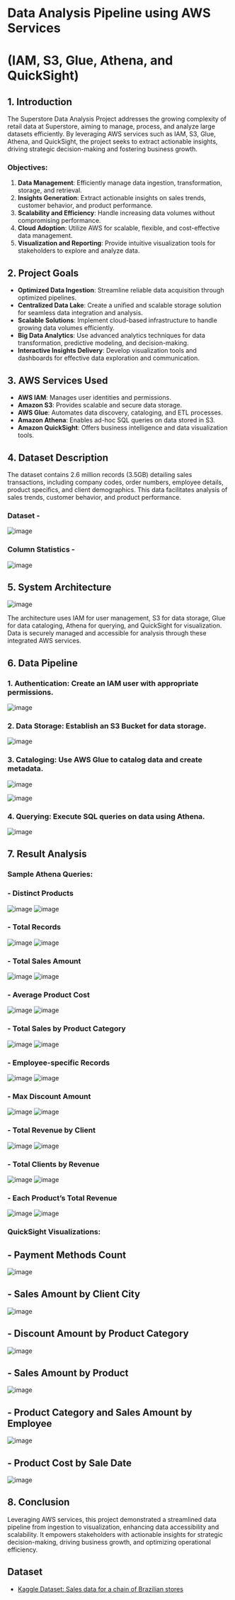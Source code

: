 # Data Analysis Pipeline using AWS Services
# (IAM, S3, Glue, Athena, and QuickSight)

## 1. Introduction
The Superstore Data Analysis Project addresses the growing complexity of retail data at Superstore, aiming to manage, process, and analyze large datasets efficiently. By leveraging AWS services such as IAM, S3, Glue, Athena, and QuickSight, the project seeks to extract actionable insights, driving strategic decision-making and fostering business growth.

### Objectives:
1. **Data Management**: Efficiently manage data ingestion, transformation, storage, and retrieval.
2. **Insights Generation**: Extract actionable insights on sales trends, customer behavior, and product performance.
3. **Scalability and Efficiency**: Handle increasing data volumes without compromising performance.
4. **Cloud Adoption**: Utilize AWS for scalable, flexible, and cost-effective data management.
5. **Visualization and Reporting**: Provide intuitive visualization tools for stakeholders to explore and analyze data.

## 2. Project Goals
- **Optimized Data Ingestion**: Streamline reliable data acquisition through optimized pipelines.
- **Centralized Data Lake**: Create a unified and scalable storage solution for seamless data integration and analysis.
- **Scalable Solutions**: Implement cloud-based infrastructure to handle growing data volumes efficiently.
- **Big Data Analytics**: Use advanced analytics techniques for data transformation, predictive modeling, and decision-making.
- **Interactive Insights Delivery**: Develop visualization tools and dashboards for effective data exploration and communication.

## 3. AWS Services Used
- **AWS IAM**: Manages user identities and permissions.
- **Amazon S3**: Provides scalable and secure data storage.
- **AWS Glue**: Automates data discovery, cataloging, and ETL processes.
- **Amazon Athena**: Enables ad-hoc SQL queries on data stored in S3.
- **Amazon QuickSight**: Offers business intelligence and data visualization tools.

## 4. Dataset Description
The dataset contains 2.6 million records (3.5GB) detailing sales transactions, including company codes, order numbers, employee details, product specifics, and client demographics. This data facilitates analysis of sales trends, customer behavior, and product performance.

### Dataset - 
![image](https://github.com/amitesh197/AWS_Pipeline_for_Data_Analysis/assets/123076729/c1f5bebe-f6ab-48b4-bd90-da304d932807)

### Column Statistics - 
![image](https://github.com/amitesh197/AWS_Pipeline_for_Data_Analysis/assets/123076729/14f145d7-1be0-41f3-a796-aa0899775a48)


## 5. System Architecture
![image](https://github.com/amitesh197/AWS_Pipeline_for_Data_Analysis/assets/123076729/2e304db7-1c18-490d-81ea-745db483f474)

The architecture uses IAM for user management, S3 for data storage, Glue for data cataloging, Athena for querying, and QuickSight for visualization. Data is securely managed and accessible for analysis through these integrated AWS services.

## 6. Data Pipeline
### 1. **Authentication**: Create an IAM user with appropriate permissions.

![image](https://github.com/amitesh197/AWS_Pipeline_for_Data_Analysis/assets/123076729/f8631913-a281-46b6-b544-04c9c2764126)



### 2. **Data Storage**: Establish an S3 Bucket for data storage.

![image](https://github.com/amitesh197/AWS_Pipeline_for_Data_Analysis/assets/123076729/c41fe41d-d198-449b-a61b-50e954f3922f)



### 3. **Cataloging**: Use AWS Glue to catalog data and create metadata.

![image](https://github.com/amitesh197/AWS_Pipeline_for_Data_Analysis/assets/123076729/fd5e45ee-6c05-442b-bd91-3f681ed7b77a)

![image](https://github.com/amitesh197/AWS_Pipeline_for_Data_Analysis/assets/123076729/7f8f93a4-66cd-4547-a321-40ff51dc439d)



### 4. **Querying**: Execute SQL queries on data using Athena.

![image](https://github.com/amitesh197/AWS_Pipeline_for_Data_Analysis/assets/123076729/0987190b-17bb-440e-8286-aeb642d14b78)



## 7. Result Analysis
### Sample Athena Queries:
### - Distinct Products

![image](https://github.com/amitesh197/AWS_Pipeline_for_Data_Analysis/assets/123076729/1f7f08ab-c9ef-4fa8-ae75-c0d0ef09c4c0)
![image](https://github.com/amitesh197/AWS_Pipeline_for_Data_Analysis/assets/123076729/45002d0c-2038-4540-8e44-70d3e1f40514)

### - Total Records

![image](https://github.com/amitesh197/AWS_Pipeline_for_Data_Analysis/assets/123076729/96cf71a8-c2c3-436a-9d29-b18d4b8a2d2a)
![image](https://github.com/amitesh197/AWS_Pipeline_for_Data_Analysis/assets/123076729/d334ef43-7037-4a35-892a-517c4b9dd9ad)

### - Total Sales Amount

![image](https://github.com/amitesh197/AWS_Pipeline_for_Data_Analysis/assets/123076729/6de286ad-ffa7-4ac5-ad1f-e444d9a7c759)
![image](https://github.com/amitesh197/AWS_Pipeline_for_Data_Analysis/assets/123076729/4215ba07-7560-4771-8e48-099ce71a7114)

### - Average Product Cost

![image](https://github.com/amitesh197/AWS_Pipeline_for_Data_Analysis/assets/123076729/74e692ff-b694-48ca-b465-939a51b40442)
![image](https://github.com/amitesh197/AWS_Pipeline_for_Data_Analysis/assets/123076729/862c2fbe-8427-4878-af87-30a05a3f8f03)

### - Total Sales by Product Category

![image](https://github.com/amitesh197/AWS_Pipeline_for_Data_Analysis/assets/123076729/866d8fd2-2676-4b69-8006-26c8ac5c153e)
![image](https://github.com/amitesh197/AWS_Pipeline_for_Data_Analysis/assets/123076729/aee4a0f4-144d-48e2-8576-ae0570a55834)

### - Employee-specific Records

![image](https://github.com/amitesh197/AWS_Pipeline_for_Data_Analysis/assets/123076729/3ea509b8-6ef4-4396-b99f-5493153f284b)
![image](https://github.com/amitesh197/AWS_Pipeline_for_Data_Analysis/assets/123076729/ac957e9e-4e07-443f-80b9-13b67b6696cd)

### - Max Discount Amount

![image](https://github.com/amitesh197/AWS_Pipeline_for_Data_Analysis/assets/123076729/5f8bcc9b-90d1-4b02-81e2-a914030f784f)
![image](https://github.com/amitesh197/AWS_Pipeline_for_Data_Analysis/assets/123076729/abc09ca2-eb4f-480b-97c9-b9a5a347c977)

### - Total Revenue by Client

![image](https://github.com/amitesh197/AWS_Pipeline_for_Data_Analysis/assets/123076729/1b0eb9ea-0121-47bd-afc0-51d698dbad36)
![image](https://github.com/amitesh197/AWS_Pipeline_for_Data_Analysis/assets/123076729/48717f09-4b6e-4df0-bdbb-a1114005138f)

### - Total Clients by Revenue

![image](https://github.com/amitesh197/AWS_Pipeline_for_Data_Analysis/assets/123076729/839a7292-7a54-4cd3-a422-b024f2f94b84)
![image](https://github.com/amitesh197/AWS_Pipeline_for_Data_Analysis/assets/123076729/468b07fc-d537-4db6-be34-6b3c9ab9c223)

### - Each Product’s Total Revenue

![image](https://github.com/amitesh197/AWS_Pipeline_for_Data_Analysis/assets/123076729/3729ceed-c25f-46d0-8351-905a9bd80099)
![image](https://github.com/amitesh197/AWS_Pipeline_for_Data_Analysis/assets/123076729/4dc189ca-2919-4fff-8c92-edb1873e8614)

### QuickSight Visualizations:

## - Payment Methods Count

![image](https://github.com/amitesh197/AWS_Pipeline_for_Data_Analysis/assets/123076729/e7b3db99-1c31-46dc-98be-c0537524566c)

## - Sales Amount by Client City

![image](https://github.com/amitesh197/AWS_Pipeline_for_Data_Analysis/assets/123076729/d41b01d1-6577-4dc6-a6ec-4e3f4cbca045)

## - Discount Amount by Product Category

![image](https://github.com/amitesh197/AWS_Pipeline_for_Data_Analysis/assets/123076729/943d8a90-4fbe-49af-bc21-4e3946045ecb)

## - Sales Amount by Product

![image](https://github.com/amitesh197/AWS_Pipeline_for_Data_Analysis/assets/123076729/8d2e72f8-71a2-4447-86f3-c5ae0f77513e)

## - Product Category and Sales Amount by Employee

![image](https://github.com/amitesh197/AWS_Pipeline_for_Data_Analysis/assets/123076729/0a80a084-e567-45da-9272-13d65c2b79a4)

## - Product Cost by Sale Date

![image](https://github.com/amitesh197/AWS_Pipeline_for_Data_Analysis/assets/123076729/8b58bb7b-38b3-409f-a4da-e37f201d0ac2)


## 8. Conclusion
Leveraging AWS services, this project demonstrated a streamlined data pipeline from ingestion to visualization, enhancing data accessibility and scalability. It empowers stakeholders with actionable insights for strategic decision-making, driving business growth, and optimizing operational efficiency.

## Dataset
- [Kaggle Dataset: Sales data for a chain of Brazilian stores]([https://www.kaggle.com/datasets](https://www.kaggle.com/datasets/marcio486/sales-data-for-a-chain-of-brazilian-stores?select=Sales+Report.csv))

